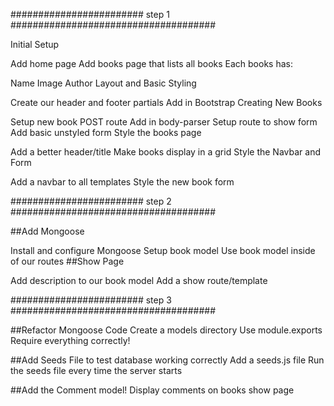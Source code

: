 ######################## step 1 #####################################

Initial Setup

Add home page
Add books page that lists all books
Each books has:

Name
Image
Author
Layout and Basic Styling

Create our header and footer partials
Add in Bootstrap
Creating New Books

Setup new book POST route
Add in body-parser
Setup route to show form
Add basic unstyled form
Style the books page

Add a better header/title
Make books display in a grid
Style the Navbar and Form

Add a navbar to all templates
Style the new book form

######################## step 2 #####################################

##Add Mongoose

Install and configure Mongoose
Setup book model
Use book model inside of our routes
##Show Page

Add description to our book model
Add a show route/template


######################## step 3 #####################################


##Refactor Mongoose Code
Create a models directory
Use module.exports
Require everything correctly!

##Add Seeds File
to test database working correctly
Add a seeds.js file
Run the seeds file every time the server starts

##Add the Comment model!
Display comments on books show page
